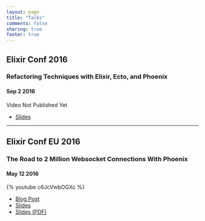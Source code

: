 ```yaml
---
layout: page
title: "Talks"
comments: false
sharing: true
footer: true
---
```


## Elixir Conf 2016
### Refactoring Techniques with Elixir, Ecto, and Phoenix
#### Sep 2 2016

Video Not Published Yet

 * [Slides](/talks/refactoring-elixir)

---

## Elixir Conf EU 2016
### The Road to 2 Million Websocket Connections With Phoenix
#### May 12 2016

{% youtube c6JcVwbOGXc %}

 * [Blog Post](http://www.phoenixframework.org/blog/the-road-to-2-million-websocket-connections)
 * [Slides](/talks/road-to-2-million)
 * [Slides (PDF)](/talks/road-to-2-million.pdf)
